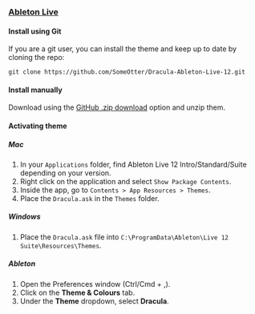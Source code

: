 ### [Ableton Live](https://www.ableton.com/en/live/)

#### Install using Git

If you are a git user, you can install the theme and keep up to date by cloning the repo:

    git clone https://github.com/SomeOtter/Dracula-Ableton-Live-12.git

#### Install manually

Download using the [GitHub .zip download](https://github.com/SomeOtter/Dracula-Ableton-Live-12/archive/master.zip) option and unzip them.

#### Activating theme

##### Mac

1. In your `Applications` folder, find Ableton Live 12 Intro/Standard/Suite depending on your version.
2. Right click on the application and select `Show Package Contents`.
3. Inside the app, go to `Contents > App Resources > Themes`.
4. Place the `Dracula.ask` in the `Themes` folder.

##### Windows

1. Place the `Dracula.ask` file into `C:\ProgramData\Ableton\Live 12 Suite\Resources\Themes`.

##### Ableton

1. Open the Preferences window (Ctrl/Cmd + ,).
2. Click on the **Theme & Colours** tab.
3. Under the **Theme** dropdown, select **Dracula**.
